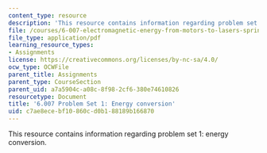 ```yaml
---
content_type: resource
description: 'This resource contains information regarding problem set 1: energy conversion.'
file: /courses/6-007-electromagnetic-energy-from-motors-to-lasers-spring-2011/c7ae8ecebf10860cd0b188189b166870_MIT6_007S11_PS1.pdf
file_type: application/pdf
learning_resource_types:
- Assignments
license: https://creativecommons.org/licenses/by-nc-sa/4.0/
ocw_type: OCWFile
parent_title: Assignments
parent_type: CourseSection
parent_uid: a7a5904c-a08c-8f98-2cf6-380e74610826
resourcetype: Document
title: '6.007 Problem Set 1: Energy conversion'
uid: c7ae8ece-bf10-860c-d0b1-88189b166870
---
```

This resource contains information regarding problem set 1: energy conversion.